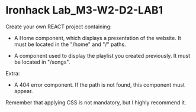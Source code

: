 # Ironhack Lab_M3-W2-D2-LAB1

Create your own REACT project containing:

- A Home component, which displays a presentation of the website. It must be located in the "/home" and "/" paths.

- A component used to display the playlist you created previously. It must be located in "/songs".

Extra:

- A 404 error component. If the path is not found, this component must appear.

Remember that applying CSS is not mandatory, but I highly recommend it.